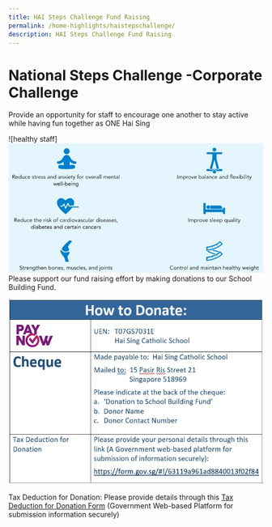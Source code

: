 ```yaml
---
title: HAI Steps Challenge Fund Raising
permalink: /home-highlights/haistepschallenge/
description: HAI Steps Challenge Fund Raising
---
```

# National Steps Challenge -Corporate Challenge
Provide an opportunity for staff to encourage one another to stay active while having fun together as ONE Hai Sing

![healthy staff]![](/images/News%20and%20Announcement/national%20step%20challenge.png)
Please support our fund raising effort by making donations to our School Building Fund.

![donation](/images/News%20and%20Announcement/national%20step%20challenge%202.jpeg)

Tax Deduction for Donation:
Please provide details through this [Tax Deduction for Donation Form](https://form.gov.sg/#!/63119a961ad8840013f02f84) (Government Web-based Platform  for submission information securely)